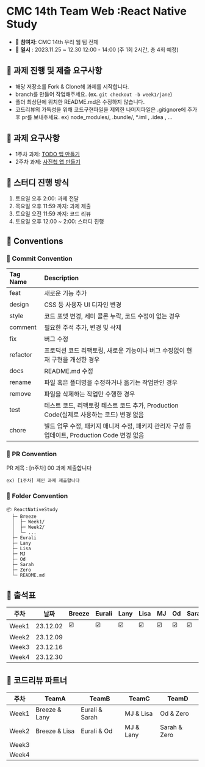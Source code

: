 # CMC 14th Team Web :React Native Study

- 🎄 **참여자**: CMC 14th 우리 웹 팀 전체
- 🎄 **일시** : 2023.11.25 ~ 12.30 12:00 - 14:00 (주 1회 2시간, 총 4회 예정)

## 🎁 과제 진행 및 제출 요구사항

- 해당 저장소를 Fork & Clone해 과제를 시작합니다.
- branch를 만들어 작업해주세요. (ex. `git checkout -b week1/jane`)
- 폴더 최상단에 위치한 README.md은 수정하지 않습니다.
- 코드리뷰의 가독성을 위해 코드구현파일을 제외한 나머지파일은 .gitignore에 추가 후 pr를 보내주세요.
  ex) node_modules/, .bundle/, \*.iml , .idea , ...

## 🎁 과제 요구사항

- 1주차 과제: [TODO 앱 만들기](https://www.figma.com/file/nWK5hwJfj70Su98vJrVRws/CMC-14th-Team-Web?type=design&node-id=0%3A1&mode=design&t=1TMCspkqHMmUtZJH-1)
- 2주차 과제: [사진첩 앱 만들기](https://www.figma.com/file/nWK5hwJfj70Su98vJrVRws/CMC-14th-Team-Web?type=design&node-id=0%3A1&mode=design&t=1TMCspkqHMmUtZJH-1)

## 🎁 스터디 진행 방식

1. 토요일 오후 2:00: 과제 전달
2. 목요일 오후 11:59 까지: 과제 제출
3. 토요일 오전 11:59 까지: 코드 리뷰
4. 토요일 오후 12:00 ~ 2:00: 스터디 진행

## 🎁 Conventions

### 🎄 Commit Convention

| Tag Name | Description                                                                                   |
| :------- | :-------------------------------------------------------------------------------------------- |
| feat     | 새로운 기능 추가                                                                              |
| design   | CSS 등 사용자 UI 디자인 변경                                                                  |
| style    | 코드 포맷 변경, 세미 콜론 누락, 코드 수정이 없는 경우                                         |
| comment  | 필요한 주석 추가, 변경 및 삭제                                                                |
| fix      | 버그 수정                                                                                     |
| refactor | 프로덕션 코드 리팩토링, 새로운 기능이나 버그 수정없이 현재 구현을 개선한 경우                 |
| docs     | README.md 수정                                                                                |
| rename   | 파일 혹은 폴더명을 수정하거나 옮기는 작업만인 경우                                            |
| remove   | 파일을 삭제하는 작업만 수행한 경우                                                            |
| test     | 테스트 코드, 리펙토링 테스트 코드 추가, Production Code(실제로 사용하는 코드) 변경 없음       |
| chore    | 빌드 업무 수정, 패키지 매니저 수정, 패키지 관리자 구성 등 업데이트, Production Code 변경 없음 |

### 🎄 PR Convention

PR 제목 : [n주차] 00 과제 제출합니다

```
ex) [1주차] 제인 과제 제출합니다
```

### 🎄 Folder Convention

```
📦 ReactNativeStudy
  ├─ Breeze
  │  ├─ Week1/
  │  ├─ Week2/
  │  └─ ...
  ├─ Eurali
  ├─ Lany
  ├─ Lisa
  ├─ MJ
  ├─ Od
  ├─ Sarah
  ├─ Zero
  └─ README.md
```

## 🎁 출석표

| 주차  | 날짜     | Breeze | Eurali | Lany | Lisa | MJ  | Od  | Sarah | Zero |
| ----- | -------- | ------ | ------ | ---- | ---- | --- | --- | ----- | ---- |
| Week1 | 23.12.02 | ☑️     | ☑️     | ☑️   | ☑️   | ☑️  | ☑️  | ☑️    | ☑️   |
| Week2 | 23.12.09 |        |        |      |      |     |     |       |      |
| Week3 | 23.12.16 |        |        |      |      |     |     |       |      |
| Week4 | 23.12.30 |        |        |      |      |     |     |       |      |

## 🎁 코드리뷰 파트너

| 주차  | TeamA         | TeamB          | TeamC     | TeamD        |
| ----- | ------------- | -------------- | --------- | ------------ |
| Week1 | Breeze & Lany | Eurali & Sarah | MJ & Lisa | Od & Zero    |
| Week2 | Breeze & Lisa | Eurali & Od    | MJ & Lany | Sarah & Zero |
| Week3 |               |                |           |              |
| Week4 |               |                |           |              |
